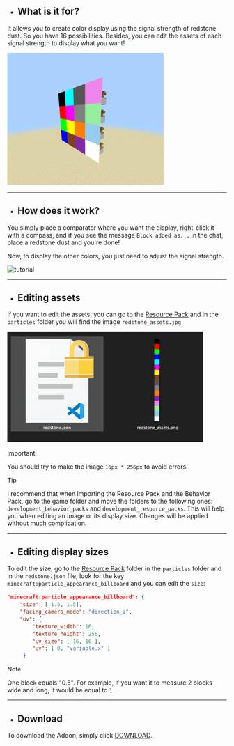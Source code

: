 - ## What is it for?
It allows you to create color display using the signal strength of redstone dust. So you have 16 possibilities. Besides, you can edit the assets of each signal strength to display what you want!

![displays](assets/image.jpg)

---

- ## How does it work?
You simply place a comparator where you want the display, right-click it with a compass, and if you see the message `Block added as...` in the chat, place a redstone dust and you're done!

Now, to display the other colors, you just need to adjust the signal strength.

![tutorial](assets/tutorial.gif)

---

- ## Editing assets
If you want to edit the assets, you can go to the [Resource Pack](https://github.com/TheSilver1023/Color-Display/tree/main/Color%20Display/Resource%20Pack) and in the `particles` folder you will find the image `redstone_assets.jpg`

![tutorial](assets/image2.jpg)

> [!IMPORTANT]
> You should try to make the image `16px * 256px` to avoid errors.

> [!TIP]
> I recommend that when importing the Resource Pack and the Behavior Pack, go to the game folder and move the folders to the following ones: `development_behavior_packs` and `development_resource_packs`.
> This will help you when editing an image or its display size. Changes will be applied without much complication.
---

- ## Editing display sizes
To edit the size, go to the [Resource Pack](https://github.com/TheSilver1023/Color-Display/tree/main/Color%20Display/Resource%20Pack) folder in the `particles` folder and in the `redstone.json` file, look for the key `minecraft:particle_appearance_billboard` and you can edit the `size`:
```json
"minecraft:particle_appearance_billboard": {
    "size": [ 1.5, 1.5],   
    "facing_camera_mode": "direction_z",
    "uv": {
        "texture_width": 16,
        "texture_height": 256,
        "uv_size": [ 16, 16 ],
        "uv": [ 0, "variable.x" ]
     }
```

> [!NOTE]
> One block equals "0.5". For example, if you want it to measure 2 blocks wide and long, it would be equal to `1`
---

- ## Download
To download the Addon, simply click [DOWNLOAD](https://github.com/TheSilver1023/Color-Display-MCBE/releases/download/v1.0/Color.Display.mcaddon).
